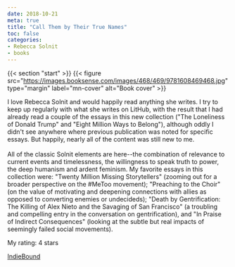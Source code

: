 ```yaml
---
date: 2018-10-21
meta: true
title: "Call Them by Their True Names"
toc: false
categories:
- Rebecca Solnit
- books
---
```


{{< section "start" >}}
{{< figure src="https://images.booksense.com/images/468/469/9781608469468.jpg" type="margin" label="mn-cover" alt="Book cover" >}}

I love Rebecca Solnit and would happily read anything she writes. I try to keep up regularly with what she writes on LitHub, with the result that I had already read a couple of the essays in this new collection ("The Loneliness of Donald Trump" and "Eight Million Ways to Belong"), although oddly I didn't see anywhere where previous publication was noted for specific essays. But happily, nearly all of the content was still new to me.<br /><br />All of the classic Solnit elements are here--the combination of relevance to current events and timelessness, the willingness to speak truth to power, the deep humanism and ardent feminism. My favorite essays in this collection were: "Twenty Million Missing Storytellers" (zooming out for a broader perspective on the #MeToo movement); "Preaching to the Choir" (on the value of motivating and deepening connections with allies as opposed to converting enemies or undecideds); "Death by Gentrification: The Killing of Alex Nieto and the Savaging of San Francisco" (a troubling and compelling entry in the conversation on gentrification), and "In Praise of Indirect Consequences" (looking at the subtle but real impacts of seemingly failed social movements).

My rating: 4 stars  

[IndieBound](https://www.indiebound.org/book/9781608469468)
